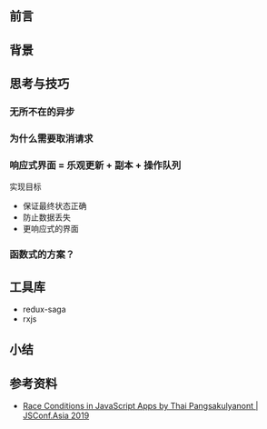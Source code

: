 ## 前言

## 背景

## 思考与技巧
### 无所不在的异步
### 为什么需要取消请求
### 响应式界面 = 乐观更新 + 副本 + 操作队列

实现目标
- 保证最终状态正确
- 防止数据丢失
- 更响应式的界面

### 函数式的方案？

## 工具库
- redux-saga
- rxjs

## 小结

## 参考资料
- [Race Conditions in JavaScript Apps by Thai Pangsakulyanont | JSConf.Asia 2019](https://www.youtube.com/watch?v=DWZj56qUNfs&feature=push-sd&attr_tag=_-nKBHAQrlEqNBVw%3A6)